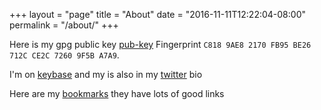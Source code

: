 +++
layout = "page"
title = "About"
date = "2016-11-11T12:22:04-08:00"
permalink = "/about/"
+++

Here is my gpg public key [pub-key][pub-key]
Fingerprint `C818 9AE8 2170 FB95 BE26 712C CE2C 7260 9F5B A7A9`.

I'm on [keybase][keybase] and my is also in my [twitter][twitter] bio

Here are my [bookmarks][bookmarks] they have lots of good links

[pub-key]: /pdxjohnny.pgp
[bookmarks]: /bookmarks.html
[twitter]: https://twitter.com/pdxjohnny/
[keybase]: https://keybase.io/pdxjohnny/
